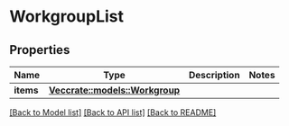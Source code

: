 # WorkgroupList

## Properties

Name | Type | Description | Notes
------------ | ------------- | ------------- | -------------
**items** | [**Vec<crate::models::Workgroup>**](Workgroup.md) |  | 

[[Back to Model list]](../README.md#documentation-for-models) [[Back to API list]](../README.md#documentation-for-api-endpoints) [[Back to README]](../README.md)



